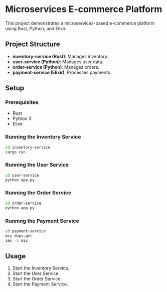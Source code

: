 # Microservices E-commerce Platform

This project demonstrates a microservices-based e-commerce platform using Rust, Python, and Elixir.

## Project Structure

- **inventory-service (Rust)**: Manages inventory.
- **user-service (Python)**: Manages user data.
- **order-service (Python)**: Manages orders.
- **payment-service (Elixir)**: Processes payments.

## Setup

### Prerequisites

- Rust
- Python 3
- Elixir

### Running the Inventory Service

```bash
cd inventory-service
cargo run
```

### Running the User Service

```bash
cd user-service
python app.py
```

### Running the Order Service

```bash
cd order-service
python app.py
```

### Running the Payment Service

```bash
cd payment-service
mix deps.get
iex -S mix
```

## Usage

1. Start the Inventory Service.
2. Start the User Service.
3. Start the Order Service.
4. Start the Payment Service.
